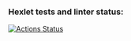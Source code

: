 ### Hexlet tests and linter status:
[![Actions Status](https://github.com/Kreidl/qa-engineer-project-84/actions/workflows/hexlet-check.yml/badge.svg)](https://github.com/Kreidl/qa-engineer-project-84/actions)